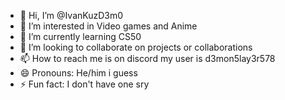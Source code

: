 - 👋 Hi, I’m @IvanKuzD3m0
- 👀 I’m interested in Video games and Anime
- 🌱 I’m currently learning CS50
- 💞️ I’m looking to collaborate on projects or collaborations
- 📫 How to reach me is on discord my user is d3mon5lay3r578
- 😄 Pronouns: He/him i guess
- ⚡ Fun fact: I don't have one sry

<!---
IvanKuzD3m0/IvanKuzD3m0 is a ✨ special ✨ repository because its `README.md` (this file) appears on your GitHub profile.
You can click the Preview link to take a look at your changes.
--->
